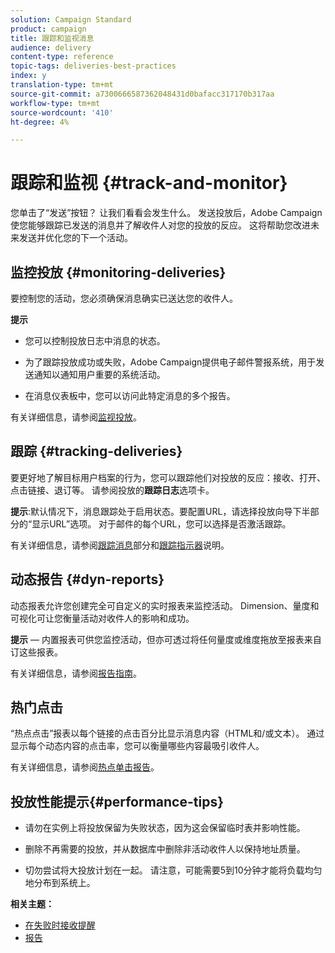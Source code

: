 ```yaml
---
solution: Campaign Standard
product: campaign
title: 跟踪和监视消息
audience: delivery
content-type: reference
topic-tags: deliveries-best-practices
index: y
translation-type: tm+mt
source-git-commit: a7300666587362048431d0bafacc317170b317aa
workflow-type: tm+mt
source-wordcount: '410'
ht-degree: 4%

---
```



# 跟踪和监视 {#track-and-monitor}

您单击了“发送”按钮？ 让我们看看会发生什么。 发送投放后，Adobe Campaign使您能够跟踪已发送的消息并了解收件人对您的投放的反应。 这将帮助您改进未来发送并优化您的下一个活动。

## 监控投放 {#monitoring-deliveries}

要控制您的活动，您必须确保消息确实已送达您的收件人。

**提示**

* 您可以控制投放日志中消息的状态。

* 为了跟踪投放成功或失败，Adobe Campaign提供电子邮件警报系统，用于发送通知以通知用户重要的系统活动。

* 在消息仪表板中，您可以访问此特定消息的多个报告。

有关详细信息，请参阅[监视投放](../../sending/using/monitoring-a-delivery.md)。

## 跟踪 {#tracking-deliveries}

要更好地了解目标用户档案的行为，您可以跟踪他们对投放的反应：接收、打开、点击链接、退订等。 请参阅投放的&#x200B;**跟踪日志**&#x200B;选项卡。

**提示**:默认情况下，消息跟踪处于启用状态。要配置URL，请选择投放向导下半部分的“显示URL”选项。 对于邮件的每个URL，您可以选择是否激活跟踪。

有关详细信息，请参阅[跟踪消息](../../sending/using/tracking-messages.md)部分和[跟踪指示器](../../reporting/using/tracking-indicators.md)说明。

## 动态报告 {#dyn-reports}

动态报表允许您创建完全可自定义的实时报表来监控活动。 Dimension、量度和可视化可让您衡量活动对收件人的影响和成功。

**提示**  — 内置报表可供您监控活动，但亦可透过将任何量度或维度拖放至报表来自订这些报表。

有关详细信息，请参阅[报告指南](../../reporting/using/about-dynamic-reports.md)。

## 热门点击

“热点点击”报表以每个链接的点击百分比显示消息内容（HTML和/或文本）。 通过显示每个动态内容的点击率，您可以衡量哪些内容最吸引收件人。

有关详细信息，请参阅[热点单击报告](../../reporting/using/hot-clicks.md)。

## 投放性能提示{#performance-tips}

* 请勿在实例上将投放保留为失败状态，因为这会保留临时表并影响性能。

* 删除不再需要的投放，并从数据库中删除非活动收件人以保持地址质量。

* 切勿尝试将大投放计划在一起。 请注意，可能需要5到10分钟才能将负载均匀地分布到系统上。

**相关主题：**

* [在失败时接收提醒](../../sending/using/receiving-alerts-when-failures-happen.md)
* [报告](../../reporting/using/about-dynamic-reports.md)
